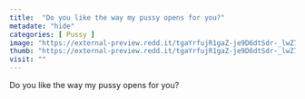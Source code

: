 ```yaml
---
title:  "Do you like the way my pussy opens for you?"
metadate: "hide"
categories: [ Pussy ]
image: "https://external-preview.redd.it/tgaYrfujR1gaZ-je9D6dtSdr-_lwZ761XnMHh0IY5nE.jpg?auto=webp&s=6c25852a378692c3900b15661bbc9e5e5e57f6a0"
thumb: "https://external-preview.redd.it/tgaYrfujR1gaZ-je9D6dtSdr-_lwZ761XnMHh0IY5nE.jpg?width=640&crop=smart&auto=webp&s=6783e4e496b6f77a309e4d0d6c52aae02e39520f"
visit: ""
---
```

Do you like the way my pussy opens for you?
